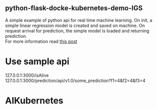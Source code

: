 ## python-flask-docke-kubernetes-demo-IGS
A simple example of python api for real time machine learning.
On init, a simple linear regression model is created and saved on machine. On request arrival for prediction, the simple model is loaded and returning prediction.    
For more information read [this post](https://blog.solutotlv.com/deployed-scikit-learn-model-flask-docker/?utm_source=Github&utm_medium=python-flask-sklearn-docker-template)

# Use sample api  
127.0.0.1:3000/isAlive  
127.0.0.1:3000/prediction/api/v1.0/some_prediction?f1=4&f2=4&f3=4  

#  AIKubernetes

